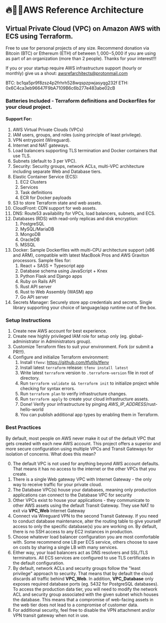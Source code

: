 # 🔥🌲👾AWS Reference Architecture

## Virtual Private Cloud (VPC) on Amazon AWS with ECS using Terraform.

Free to use for personal projects of any size. Recommend donation via Bitcoin (BTC) or Ethereum (ETH) of between $1,000-$5,000 if you are using as part of an organization (more than 2 people). Thanks for your interest!!!

If you or your startup require AWS infrastructure support (hourly or monthly) give us a shout: awsrefarchitects@protonmail.com

BTC: bc1qa5pr9f8zsz4p2frhrh528wqspzpwjasyqg232f
ETH: 0x6C4ca3eb96647F9bA7109B6c6b277e483abe02cB

### Batteries Included - Terraform definitions and Dockerfiles for your cloud project.

#### Support For:

1. AWS Virtual Private Clouds (VPCs)
2. IAM users, groups, and roles (using principle of least privilege).
3. VPN entrypoint (Wireguard).
4. Internet and NAT gateways.
5. Load balancers supporting TLS termination and Docker containers that use TLS.
6. Subnets (default to 3 per VPC).
7. Security: Security groups, network ACLs, multi-VPC architecture including separate Web and Database tiers.
8. Elastic Container Service (ECS):
    1. EC2 Clusters
    2. Services
    3. Task definitions
    4. ECR for Docker payloads
9. S3 to store Terraform state and web assets.
10. CloudFront: CDN support for web assets.
11. DNS: Route53 availability for VPCs, load balancers, subnets, and ECS.
12. Databases (RDS) with read-only replicas and disk encryption:
    1. PostgreSQL
    2. MySQL/MariaDB
    3. MongoDB
    4. OracleDB
    5. MSSQL
13. Docker: Sample Dockerfiles with multi-CPU architecture support (x86 and ARM), compatible with latest MacBook Pros and AWS Graviton processors. Sample files for:
    1. React + SASS + Typescript app
    2. Database schema using JavaScript + Knex
    3. Python Flask and Django apps
    4. Ruby on Rails API
    5. Rust API server
    6. Rust to Web Assembly (WASM) app
    7. Go API server
14. Secrets Manager: Securely store app credentials and secrets. Single library supporting your choice of language/app runtime out of the box.

### Setup Instructions

1. Create new AWS account for best experience.
2. Create new highly privileged IAM role for setup only (eg. global-administrator in Administrators group).
3. Customize Terraform files to suit your environment. Fork (or submit a PR!!!).
4. Configure and initialize Terraform environment:
    1. Install `tfenv`: https://github.com/tfutils/tfenv
    2. Install latest `terraform` release: `tfenv install latest`
    3. Write latest `terraform` version to `.terraform-version` file in root of directory.
    4. Run `terraform validate && terraform init` to initialize project while checking for syntax errors.
    5. Run `terraform plan` to verify infrastructure changes.
    6. Run `terraform apply` to create your cloud infrastructure assets.
    7. Done! Verify your infrastructure by pinging *AWS_IP_ADDRESS*/rust-hello-world
    8. You can publish additional app types by enabling them in Terraform.

### Best Practices

By default, most people on AWS never make it out of the default VPC that gets created with each new AWS account. This project offers a superior and more secure configuration using multiple VPCs and Transit Gateways for isolation of concerns. What does this mean?

0. The default VPC is not used for anything beyond AWS account defaults. That means it has no access to the internet or the other VPCs that you create.
1. There is a single Web gateway VPC with Internet Gateway - the only way to receive traffic for your private cloud.
2. The Database VPC(s) house your databases, meaning only production applications can connect to the Database VPC for security 
3. Other VPCs exist to house your applications - they communicate to other AWS assets using the default Transit Gateway. They use NAT to exit via **VPC_Web** Internet Gateway 
4. Connect via Wireguard VPN to the second Transit Gateway. If you need to conduct database maintenance, alter the routing table to give yourself access to only the specific database(s) you are working on. By default, there is no SSH access to any EC2 instances in production.
5. Choose whatever load balancer configuration you are most comfortable with. Some recommend one LB per ECS service, others choose to save on costs by sharing a single LB with many services.
6. Either way, your load balancers act as DNS resolvers and SSL/TLS terminators. All ECS services are configured to use TLS certificates in the default configuration. 
7. By default, network ACLs and security groups follow the "least privilege" approach to security. That means that by default the cloud discards all traffic behind **VPC_Web**. In addition, **VPC_Database** only exposes required database ports (eg. 5432 for PostgreSQL databases). To access the production data tier, you will need to modify the network ACL and security group associated with the given subnet which houses the database. This means that a compromise of web-facing assets in the web tier does not lead to a compromise of customer data.
8. For additional security, feel free to disable the VPN attachment and/or VPN transit gateway when not in use.
 
